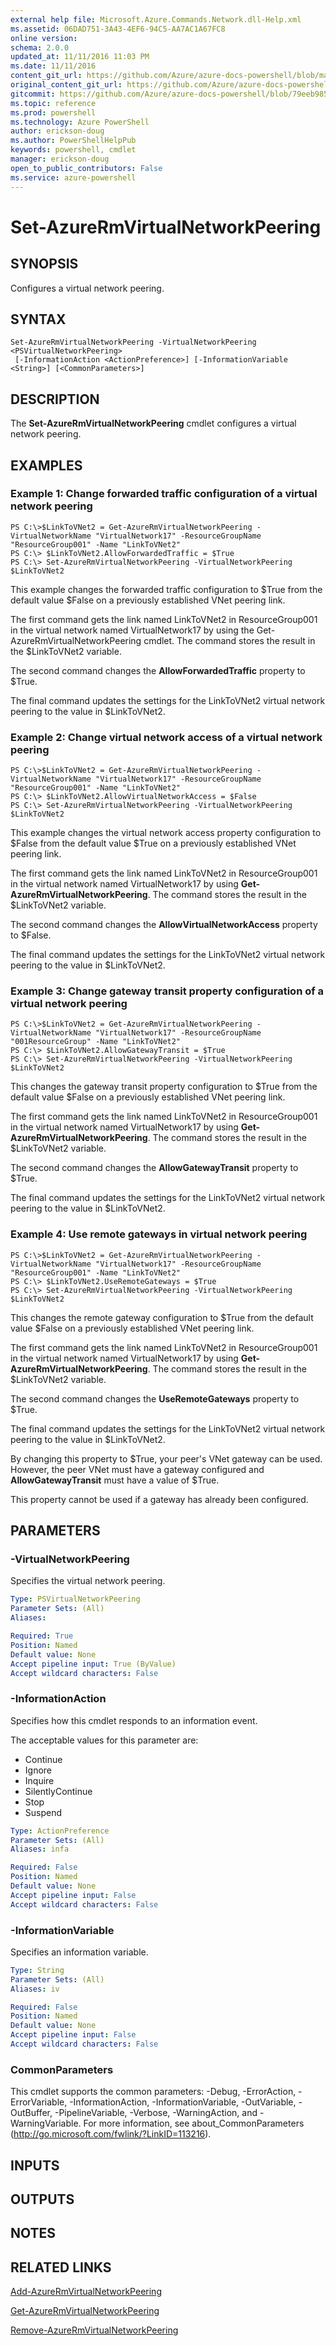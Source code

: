 ```yaml
---
external help file: Microsoft.Azure.Commands.Network.dll-Help.xml
ms.assetid: 06DAD751-3A43-4EF6-94C5-AA7AC1A67FC8
online version: 
schema: 2.0.0
updated_at: 11/11/2016 11:03 PM
ms.date: 11/11/2016
content_git_url: https://github.com/Azure/azure-docs-powershell/blob/master/azureps-cmdlets-docs/ResourceManager/AzureRM.Network/v3.1.0/Set-AzureRmVirtualNetworkPeering.md
original_content_git_url: https://github.com/Azure/azure-docs-powershell/blob/master/azureps-cmdlets-docs/ResourceManager/AzureRM.Network/v3.1.0/Set-AzureRmVirtualNetworkPeering.md
gitcommit: https://github.com/Azure/azure-docs-powershell/blob/79eeb985ea480979357fb4695832a0c3d29a48bf/azureps-cmdlets-docs/ResourceManager/AzureRM.Network/v3.1.0/Set-AzureRmVirtualNetworkPeering.md
ms.topic: reference
ms.prod: powershell
ms.technology: Azure PowerShell
author: erickson-doug
ms.author: PowerShellHelpPub
keywords: powershell, cmdlet
manager: erickson-doug
open_to_public_contributors: False
ms.service: azure-powershell
---
```


# Set-AzureRmVirtualNetworkPeering

## SYNOPSIS
Configures a virtual network peering.

## SYNTAX

```
Set-AzureRmVirtualNetworkPeering -VirtualNetworkPeering <PSVirtualNetworkPeering>
 [-InformationAction <ActionPreference>] [-InformationVariable <String>] [<CommonParameters>]
```

## DESCRIPTION
The **Set-AzureRmVirtualNetworkPeering** cmdlet configures a virtual network peering.

## EXAMPLES

### Example 1: Change forwarded traffic configuration of a virtual network peering
```
PS C:\>$LinkToVNet2 = Get-AzureRmVirtualNetworkPeering -VirtualNetworkName "VirtualNetwork17" -ResourceGroupName "ResourceGroup001" -Name "LinkToVNet2"
PS C:\> $LinkToVNet2.AllowForwardedTraffic = $True
PS C:\> Set-AzureRmVirtualNetworkPeering -VirtualNetworkPeering $LinkToVNet2
```

This example changes the forwarded traffic configuration to $True from the default value $False on a previously established VNet peering link.

The first command gets the link named LinkToVNet2 in ResourceGroup001 in the virtual network named VirtualNetwork17 by using the Get-AzureRmVirtualNetworkPeering cmdlet.
The command stores the result in the $LinkToVNet2 variable.

The second command changes the **AllowForwardedTraffic** property to $True.

The final command updates the settings for the LinkToVNet2 virtual network peering to the value in $LinkToVNet2.

### Example 2: Change virtual network access of a virtual network peering
```
PS C:\>$LinkToVNet2 = Get-AzureRmVirtualNetworkPeering -VirtualNetworkName "VirtualNetwork17" -ResourceGroupName "ResourceGroup001" -Name "LinkToVNet2"
PS C:\> $LinkToVNet2.AllowVirtualNetworkAccess = $False
PS C:\> Set-AzureRmVirtualNetworkPeering -VirtualNetworkPeering $LinkToVNet2
```

This example changes the virtual network access property configuration to $False from the default value $True on a previously established VNet peering link.

The first command gets the link named LinkToVNet2 in ResourceGroup001 in the virtual network named VirtualNetwork17 by using **Get-AzureRmVirtualNetworkPeering**.
The command stores the result in the $LinkToVNet2 variable.

The second command changes the **AllowVirtualNetworkAccess** property to $False.

The final command updates the settings for the LinkToVNet2 virtual network peering to the value in $LinkToVNet2.

### Example 3: Change gateway transit property configuration of a virtual network peering
```
PS C:\>$LinkToVNet2 = Get-AzureRmVirtualNetworkPeering -VirtualNetworkName "VirtualNetwork17" -ResourceGroupName "001ResourceGroup" -Name "LinkToVNet2"
PS C:\> $LinkToVNet2.AllowGatewayTransit = $True
PS C:\> Set-AzureRmVirtualNetworkPeering -VirtualNetworkPeering $LinkToVNet2
```

This changes the gateway transit property configuration to $True from the default value $False on a previously established VNet peering link.

The first command gets the link named LinkToVNet2 in ResourceGroup001 in the virtual network named VirtualNetwork17 by using **Get-AzureRmVirtualNetworkPeering**.
The command stores the result in the $LinkToVNet2 variable.

The second command changes the **AllowGatewayTransit** property to $True.

The final command updates the settings for the LinkToVNet2 virtual network peering to the value in $LinkToVNet2.

### Example 4: Use remote gateways in virtual network peering
```
PS C:\>$LinkToVNet2 = Get-AzureRmVirtualNetworkPeering -VirtualNetworkName "VirtualNetwork17" -ResourceGroupName "ResourceGroup001" -Name "LinkToVNet2"
PS C:\> $LinkToVNet2.UseRemoteGateways = $True
PS C:\> Set-AzureRmVirtualNetworkPeering -VirtualNetworkPeering $LinkToVNet2
```

This changes the remote gateway configuration to $True from the default value $False on a previously established VNet peering link.

The first command gets the link named LinkToVNet2 in ResourceGroup001 in the virtual network named VirtualNetwork17 by using **Get-AzureRmVirtualNetworkPeering**.
The command stores the result in the $LinkToVNet2 variable.

The second command changes the **UseRemoteGateways** property to $True.

The final command updates the settings for the LinkToVNet2 virtual network peering to the value in $LinkToVNet2.

By changing this property to $True, your peer's VNet gateway can be used.
However, the peer VNet must have a gateway configured and **AllowGatewayTransit** must have a value of $True.

This property cannot be used if a gateway has already been configured.

## PARAMETERS

### -VirtualNetworkPeering
Specifies the virtual network peering.

```yaml
Type: PSVirtualNetworkPeering
Parameter Sets: (All)
Aliases: 

Required: True
Position: Named
Default value: None
Accept pipeline input: True (ByValue)
Accept wildcard characters: False
```

### -InformationAction
Specifies how this cmdlet responds to an information event.

The acceptable values for this parameter are:

- Continue
- Ignore
- Inquire
- SilentlyContinue
- Stop
- Suspend

```yaml
Type: ActionPreference
Parameter Sets: (All)
Aliases: infa

Required: False
Position: Named
Default value: None
Accept pipeline input: False
Accept wildcard characters: False
```

### -InformationVariable
Specifies an information variable.

```yaml
Type: String
Parameter Sets: (All)
Aliases: iv

Required: False
Position: Named
Default value: None
Accept pipeline input: False
Accept wildcard characters: False
```

### CommonParameters
This cmdlet supports the common parameters: -Debug, -ErrorAction, -ErrorVariable, -InformationAction, -InformationVariable, -OutVariable, -OutBuffer, -PipelineVariable, -Verbose, -WarningAction, and -WarningVariable. For more information, see about_CommonParameters (http://go.microsoft.com/fwlink/?LinkID=113216).

## INPUTS

## OUTPUTS

## NOTES

## RELATED LINKS

[Add-AzureRmVirtualNetworkPeering](xref:ResourceManager/AzureRM.Network/v3.1.0/Add-AzureRmVirtualNetworkPeering.md)

[Get-AzureRmVirtualNetworkPeering](xref:ResourceManager/AzureRM.Network/v3.1.0/Get-AzureRmVirtualNetworkPeering.md)

[Remove-AzureRmVirtualNetworkPeering](xref:ResourceManager/AzureRM.Network/v3.1.0/Remove-AzureRmVirtualNetworkPeering.md)


